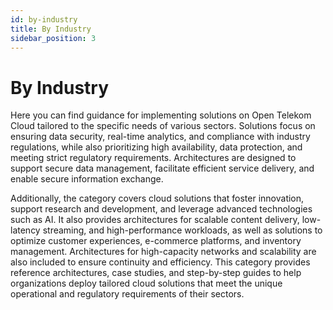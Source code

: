 ```yaml
---
id: by-industry
title: By Industry
sidebar_position: 3
---
```


# By Industry

Here you can find guidance for implementing solutions on Open Telekom Cloud tailored to the specific needs of various sectors. Solutions focus on ensuring data security, real-time analytics, and compliance with industry regulations, while also prioritizing high availability, data protection, and meeting strict regulatory requirements. Architectures are designed to support secure data management, facilitate efficient service delivery, and enable secure information exchange. 

Additionally, the category covers cloud solutions that foster innovation, support research and development, and leverage advanced technologies such as AI. It also provides architectures for scalable content delivery, low-latency streaming, and high-performance workloads, as well as solutions to optimize customer experiences, e-commerce platforms, and inventory management. Architectures for high-capacity networks and scalability are also included to ensure continuity and efficiency. This category provides reference architectures, case studies, and step-by-step guides to help organizations deploy tailored cloud solutions that meet the unique operational and regulatory requirements of their sectors.